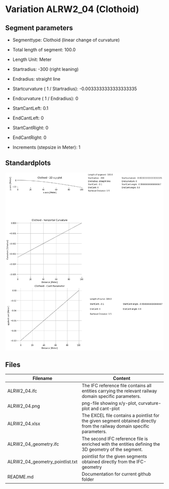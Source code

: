 # Variation ALRW2_04 (Clothoid)

## Segment parameters

* Segmenttype: Clothoid (linear change of curvature)

* Total length of segment: 100.0

* Length Unit: Meter

* Startradius: -300 (right leaning)

* Endradius: straight line

* Startcurvature ( 1 / Startradius): -0.0033333333333333335

* Endcurvature ( 1 / Endradius): 0

* StartCantLeft: 0.1

* EndCantLeft: 0

* StartCantRight: 0

* EndCantRight: 0

* Increments (stepsize in Meter): 1

## Standardplots

<img src="./ALRW2_04.png">


## Files


| Filename                      | Content |
| ----------------------------- | --------------------------------------------------------------------------------------------- |
| ALRW2_04.ifc | The IFC reference file contains all entities carrying the relevant railway domain specific parameters. |
| ALRW2_04.png | png-file showing x/y-plot, curvature-plot and cant-plot  |
| ALRW2_04.xlsx | The EXCEL file contains a pointlist for the given segment obtained directly from the railway domain specific parameters.  |
| ALRW2_04_geometry.ifc | The second IFC reference file is enriched with the entities defining the 3D geometry of the segment.  |
| ALRW2_04_geometry_pointlist.txt | pointlist for the given segments obtained directly from the IFC-geometry  |
| README.md | Documentation for current github folder  |



